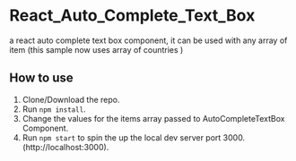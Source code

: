 # React_Auto_Complete_Text_Box
a react auto complete text box component, it can be used with any array of item (this sample now uses array of countries )

## How to use
1. Clone/Download the repo.
2. Run  ``` npm install ```.
3. Change the values for the items array passed to AutoCompleteTextBox Component.
4. Run ```npm start``` to spin the up the local dev server port 3000.(http://localhost:3000).
